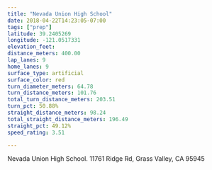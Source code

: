 ```yaml
---
title: "Nevada Union High School"
date: 2018-04-22T14:23:05-07:00
tags: ["prep"]
latitude: 39.2405269
longitude: -121.0517331
elevation_feet:
distance_meters: 400.00
lap_lanes: 9
home_lanes: 9
surface_type: artificial
surface_color: red
turn_diameter_meters: 64.78
turn_distance_meters: 101.76
total_turn_distance_meters: 203.51
turn_pct: 50.88%
straight_distance_meters: 98.24
total_straight_distance_meters: 196.49
straight_pct: 49.12%
speed_rating: 3.51

---
```


Nevada Union High School. 11761 Ridge Rd, Grass Valley, CA 95945

<!--more-->

